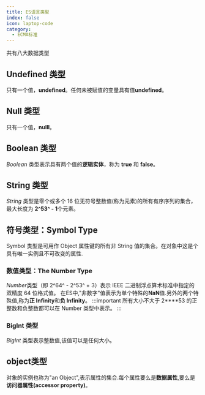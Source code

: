 ```yaml
---
title: ES语言类型
index: false
icon: laptop-code
category:
  - ECMA标准
---
```


<Catalog />

共有八大数据类型

## **Undefined 类型**
只有一个值，**undefined**。任何未被赋值的变量具有值**undefined**。
## **Null 类型**
只有一个值，**nulll**。
## **Boolean 类型**
*Boolean* 类型表示具有两个值的**逻辑实体**，称为 **true** 和 **false**。
## **String 类型**
*String* 类型是零个或多个 16 位无符号整数值(称为元素)的所有有序序列的集合，最大长度为 **2^53^ - 1**个元素。
## **符号类型：Symbol Type**
Symbol 类型是可用作 Object 属性键的所有非 String 值的集合。在对象中这是个具有唯一实例且不可改变的属性.

### **数值类型：The Number Type**
*Number*类型（即 2^64^ - 2^53^ + 3）表示 IEEE 二进制浮点算术标准中指定的双精度 64 位格式值。
在ES中,"非数字"值表示为单个特殊的**NaN**值.另外的两个特殊值,称为**正 Infinity**和**负 Infinity**。
:::important
所有大小不大于 2****53 的正整数和负整数都可以在 Number 类型中表示。
:::

### **BigInt 类型**
*BigInt* 类型表示整数值,该值可以是任何大小。
## **object类型**
对象的实例也称为"an Object",表示属性的集合.每个属性要么是**数据属性**,要么是**访问器属性(accessor property)**。